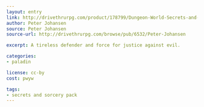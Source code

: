 ```yaml
---
layout: entry
link: http://drivethrurpg.com/product/178799/Dungeon-World-Secrets-and-Sorcery-Pack
author: Peter Johansen
source: Peter Johansen
source-url: http://drivethrurpg.com/browse/pub/6532/Peter-Johansen

excerpt: A tireless defender and force for justice against evil.

categories:
- paladin

license: cc-by
cost: pwyw

tags:
- secrets and sorcery pack
---
```

